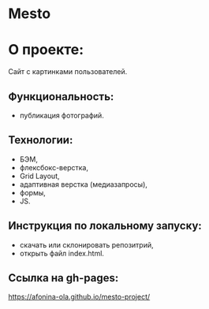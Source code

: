 # Mesto

# О проекте:
Сайт с картинками пользователей.

## Функциональность:

- публикация фотографий.

## Технологии:

- БЭМ,
- флексбокс-верстка,
- Grid Layout,
- адаптивная верстка (медиазапросы),
- формы,
- JS.

## Инструкция по локальному запуску:

- скачать или склонировать репозитрий,
- открыть файл index.html.

## Ссылка на gh-pages:

https://afonina-ola.github.io/mesto-project/